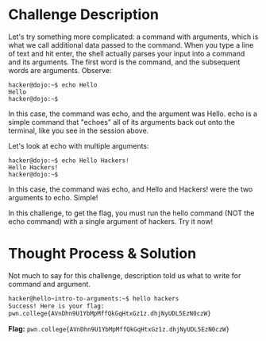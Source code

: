 # Challenge Description
Let's try something more complicated: a command with arguments, which is what we call additional data passed to the command. When you type a line of text and hit enter, the shell actually parses your input into a command and its arguments. The first word is the command, and the subsequent words are arguments. Observe:
```
hacker@dojo:~$ echo Hello
Hello
hacker@dojo:~$
```
In this case, the command was echo, and the argument was Hello. echo is a simple command that "echoes" all of its arguments back out onto the terminal, like you see in the session above.

Let's look at echo with multiple arguments:
```
hacker@dojo:~$ echo Hello Hackers!
Hello Hackers!
hacker@dojo:~$
```
In this case, the command was echo, and Hello and Hackers! were the two arguments to echo. Simple!

In this challenge, to get the flag, you must run the hello command (NOT the echo command) with a single argument of hackers. Try it now!
# Thought Process & Solution
Not much to say for this challenge, description told us what to write for command and argument.
```Bash
hacker@hello~intro-to-arguments:~$ hello hackers
Success! Here is your flag:
pwn.college{AVnDhn9U1YbMpMffQkGqHtxGz1z.dhjNyUDL5EzN0czW}
```
**Flag:** `pwn.college{AVnDhn9U1YbMpMffQkGqHtxGz1z.dhjNyUDL5EzN0czW}`
